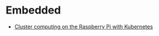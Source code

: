 # Embedded

- [Cluster computing on the Raspberry Pi with Kubernetes](https://opensource.com/life/16/2/build-a-kubernetes-cloud-with-raspberry-pi)